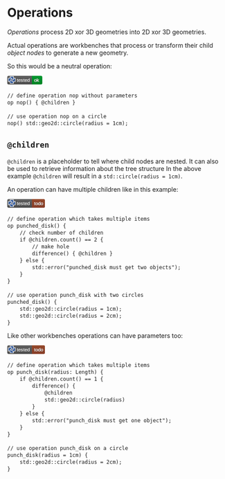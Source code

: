 # Operations

*Operations* process 2D xor 3D geometries into 2D xor 3D geometries.

Actual operations are workbenches that process or transform their child *object
nodes* to generate a new geometry.

So this would be a neutral operation:

[![test](.test/op_example.png)](.test/op_example.log)

```µcad,op_example
// define operation nop without parameters
op nop() { @children }

// use operation nop on a circle
nop() std::geo2d::circle(radius = 1cm);
```

## `@children`

`@children` is a placeholder to tell where child nodes are nested.
It can also be used to retrieve information about the tree structure
In the above example `@children` will result in a `std::circle(radius = 1cm)`.

An operation can have multiple children like in this example:

[![test](.test/children.png)](.test/children.log)

```µcad,children#todo
// define operation which takes multiple items
op punched_disk() { 
    // check number of children
    if @children.count() == 2 {
        // make hole
        difference() { @children } 
    } else {
        std::error("punched_disk must get two objects");
    }
}

// use operation punch_disk with two circles
punched_disk() {
    std::geo2d::circle(radius = 1cm);
    std::geo2d::circle(radius = 2cm);
}
```

Like other workbenches operations can have parameters too:

[![test](.test/parameters.png)](.test/parameters.log)

```µcad,parameters#todo
// define operation which takes multiple items
op punch_disk(radius: Length) {
    if @children.count() == 1 {
        difference() { 
            @children 
            std::geo2d::circle(radius)
        } 
    } else {
        std::error("punch_disk must get one object");
    }
}

// use operation punch_disk on a circle
punch_disk(radius = 1cm) {
    std::geo2d::circle(radius = 2cm);
}
```
